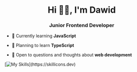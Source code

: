 
<!--
**DawidM98/DawidM98** is a ✨ _special_ ✨ repository because its `README.md` (this file) appears on your GitHub profile.

Here are some ideas to get you started:

- 🔭 I’m currently working on ...
- 🌱 I’m currently learning ...
- 👯 I’m looking to collaborate on ...
- 🤔 I’m looking for help with ...
- 💬 Ask me about ...
- 📫 How to reach me: ...
- 😄 Pronouns: ...
- ⚡ Fun fact: ...
-->

<h1 align="center">Hi 👋🏻, I'm Dawid</h1>
<h3 align="center">Junior Frontend Developer</h3>

- 🔭 Currently learning **JavaScript**

- 🌱 Planning to learn **TypeScript**

- 💬 Open to questions and thoughts about **web development**

[![My Skills](https://skillicons.dev/icons?i=html,css,sass,bootstrap,js,vscode,)](https://skillicons.dev)

